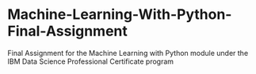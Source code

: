 # Machine-Learning-With-Python-Final-Assignment
Final Assignment for the Machine Learning with Python module under the IBM Data Science Professional Certificate program
